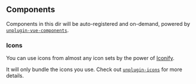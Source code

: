 ## Components

Components in this dir will be auto-registered and on-demand, powered by [`unplugin-vue-components`](https://github.com/adekang/unplugin-vue-components).


### Icons

You can use icons from almost any icon sets by the power of [Iconify](https://iconify.design/).

It will only bundle the icons you use. Check out [`unplugin-icons`](https://github.com/adekang/unplugin-icons) for more details.

